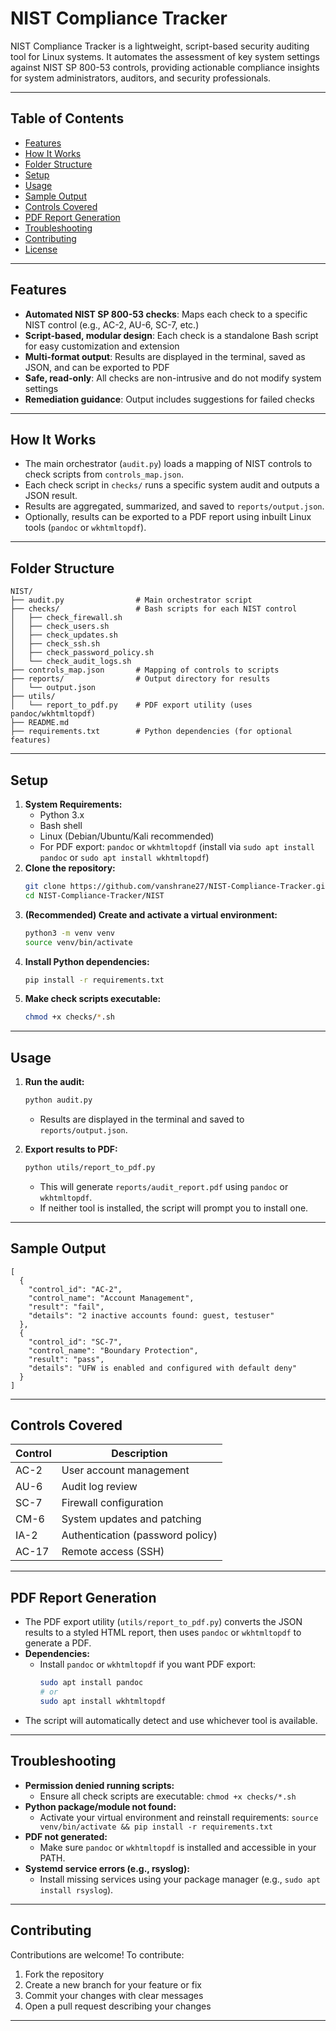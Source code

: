 # NIST Compliance Tracker

NIST Compliance Tracker is a lightweight, script-based security auditing tool for Linux systems. It automates the assessment of key system settings against NIST SP 800-53 controls, providing actionable compliance insights for system administrators, auditors, and security professionals.

---

## Table of Contents
- [Features](#features)
- [How It Works](#how-it-works)
- [Folder Structure](#folder-structure)
- [Setup](#setup)
- [Usage](#usage)
- [Sample Output](#sample-output)
- [Controls Covered](#controls-covered)
- [PDF Report Generation](#pdf-report-generation)
- [Troubleshooting](#troubleshooting)
- [Contributing](#contributing)
- [License](#license)

---

## Features
- **Automated NIST SP 800-53 checks**: Maps each check to a specific NIST control (e.g., AC-2, AU-6, SC-7, etc.)
- **Script-based, modular design**: Each check is a standalone Bash script for easy customization and extension
- **Multi-format output**: Results are displayed in the terminal, saved as JSON, and can be exported to PDF
- **Safe, read-only**: All checks are non-intrusive and do not modify system settings
- **Remediation guidance**: Output includes suggestions for failed checks

---

## How It Works
- The main orchestrator (`audit.py`) loads a mapping of NIST controls to check scripts from `controls_map.json`.
- Each check script in `checks/` runs a specific system audit and outputs a JSON result.
- Results are aggregated, summarized, and saved to `reports/output.json`.
- Optionally, results can be exported to a PDF report using inbuilt Linux tools (`pandoc` or `wkhtmltopdf`).

---

## Folder Structure
```
NIST/
├── audit.py                # Main orchestrator script
├── checks/                 # Bash scripts for each NIST control
│   ├── check_firewall.sh
│   ├── check_users.sh
│   ├── check_updates.sh
│   ├── check_ssh.sh
│   ├── check_password_policy.sh
│   └── check_audit_logs.sh
├── controls_map.json       # Mapping of controls to scripts
├── reports/                # Output directory for results
│   └── output.json
├── utils/
│   └── report_to_pdf.py    # PDF export utility (uses pandoc/wkhtmltopdf)
├── README.md
├── requirements.txt        # Python dependencies (for optional features)
```

---

## Setup
1. **System Requirements:**
   - Python 3.x
   - Bash shell
   - Linux (Debian/Ubuntu/Kali recommended)
   - For PDF export: `pandoc` or `wkhtmltopdf` (install via `sudo apt install pandoc` or `sudo apt install wkhtmltopdf`)
2. **Clone the repository:**
   ```bash
   git clone https://github.com/vanshrane27/NIST-Compliance-Tracker.git
   cd NIST-Compliance-Tracker/NIST
   ```
3. **(Recommended) Create and activate a virtual environment:**
   ```bash
   python3 -m venv venv
   source venv/bin/activate
   ```
4. **Install Python dependencies:**
   ```bash
   pip install -r requirements.txt
   ```
5. **Make check scripts executable:**
   ```bash
   chmod +x checks/*.sh
   ```

---

## Usage
1. **Run the audit:**
   ```bash
   python audit.py
   ```
   - Results are displayed in the terminal and saved to `reports/output.json`.

2. **Export results to PDF:**
   ```bash
   python utils/report_to_pdf.py
   ```
   - This will generate `reports/audit_report.pdf` using `pandoc` or `wkhtmltopdf`.
   - If neither tool is installed, the script will prompt you to install one.

---

## Sample Output
```
[
  {
    "control_id": "AC-2",
    "control_name": "Account Management",
    "result": "fail",
    "details": "2 inactive accounts found: guest, testuser"
  },
  {
    "control_id": "SC-7",
    "control_name": "Boundary Protection",
    "result": "pass",
    "details": "UFW is enabled and configured with default deny"
  }
]
```

---

## Controls Covered
| Control | Description |
|---------|-------------|
| AC-2    | User account management |
| AU-6    | Audit log review |
| SC-7    | Firewall configuration |
| CM-6    | System updates and patching |
| IA-2    | Authentication (password policy) |
| AC-17   | Remote access (SSH) |

---

## PDF Report Generation
- The PDF export utility (`utils/report_to_pdf.py`) converts the JSON results to a styled HTML report, then uses `pandoc` or `wkhtmltopdf` to generate a PDF.
- **Dependencies:**
  - Install `pandoc` or `wkhtmltopdf` if you want PDF export:
    ```bash
    sudo apt install pandoc
    # or
    sudo apt install wkhtmltopdf
    ```
- The script will automatically detect and use whichever tool is available.

---

## Troubleshooting
- **Permission denied running scripts:**
  - Ensure all check scripts are executable: `chmod +x checks/*.sh`
- **Python package/module not found:**
  - Activate your virtual environment and reinstall requirements: `source venv/bin/activate && pip install -r requirements.txt`
- **PDF not generated:**
  - Make sure `pandoc` or `wkhtmltopdf` is installed and accessible in your PATH.
- **Systemd service errors (e.g., rsyslog):**
  - Install missing services using your package manager (e.g., `sudo apt install rsyslog`).

---

## Contributing
Contributions are welcome! To contribute:
1. Fork the repository
2. Create a new branch for your feature or fix
3. Commit your changes with clear messages
4. Open a pull request describing your changes

---

